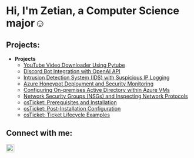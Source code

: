 <h1>Hi, I'm Zetian, a <a href="[https://linkedin.com/in/lanxilin](https://www.linkedin.com/in/zetian-shi-99a225376/)"></a>Computer Science major☺</h1>

<h2> Projects:</h2>

- <b>Projects</b>
  - [YouTube Video Downloader Using Pytube](https://github.com/player1notfound/ytdownloader/tree/main)
  - [Discord Bot Integration with OpenAI API](https://github.com/player1notfound/gpt-bot/tree/main)
  - [Intrusion Detection System (IDS) with Suspicious IP Logging](https://github.com/player1notfound/ids/tree/main)
  - [Azure Honeypot Deployment and Security Monitoring](https://github.com/player1notfound/hp/tree/main)
  - [Configuring On-premises Active Directory within Azure VMs](https://github.com/player1notfound/configure-ad)
  - [Network Security Groups (NSGs) and Inspecting Network Protocols](https://github.com/player1notfound/azure-network-protocols)
  - [osTicket: Prerequisites and Installation](https://github.com/player1notfound/osticket-prereqs)
  - [osTicket: Post-Installation Configuration](https://github.com/player1notfound/post-install-config)
  - [osTicket: Ticket Lifecycle Examples](https://github.com/player1notfound/ticket-lifecycle)

<h2>Connect with me:</h2>

[<img align="left" alt="Lanxi | LinkedIn" width="22px" src="https://cdn.jsdelivr.net/npm/simple-icons@v3/icons/linkedin.svg" />][linkedin]

[linkedin]: https://linkedin.com/in/lanxilin
